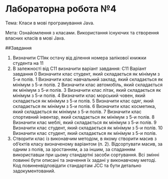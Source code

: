 # Лабораторна робота №4

Тема:  Класи в мові програмування Java.

Мета:  Ознайомлення з класами. Використання існуючих та створення власних класів в мові Java.

##Завдання
1. Визначити C11як остачу від ділення номера залікової книжки студента на 11
2. В залежності від C11 визначити варіант завдання:
    C11 	Варіант завдання
    0 	Визначити клас студент, який складається як мінімум з 5-и полів.
    1 	Визначити клас навчальний заклад, який складається як мінімум з 5-и полів.
    2 	Визначити клас автомобіль, який складається як мінімум з 5-и полів.
    3 	Визначити клас літак, який складається як мінімум з 5-и полів.
    4 	Визначити клас морський човен, який складається як мінімум з 5-и полів.
    5 	Визначити клас одяг, який складається як мінімум з 5-и полів.
    6 	Визначити клас косметика, який складається як мінімум з 5-и полів.
    7 	Визначити клас спортивний інвентар, який складається як мінімум з 5-и полів.
    8 	Визначити клас меблі, який складається як мінімум з 5-и полів.
    9 	Визначити клас студент, який складається як мінімум з 5-и полів.
    10 	Визначити клас студент, який складається як мінімум з 5-и полів.
3. Створити клас із виконавчим методом, в якому створити масив з об’єктів класу визначеному варіантом (п. 2). Відсортувати масив, за одним з полів, за зростанням, а за іншим, за спаданням використавши при цьому стандартні засоби сортування. Всі змінні повинні бути описані та значення їх задані у виконавчому методі. Код повиненвідповідати стандартам JCC та бути детально задокументований.
